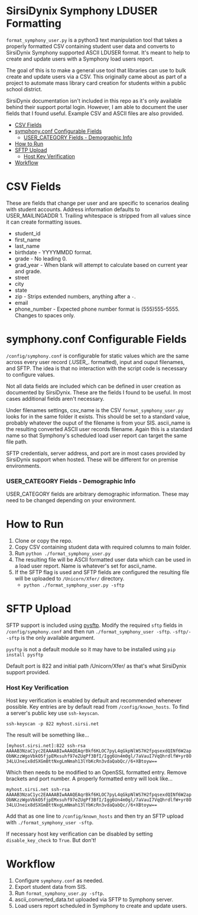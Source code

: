 # SirsiDynix Symphony LDUSER Formatting
`format_symphony_user.py` is a python3 text manipulation tool that takes a properly formatted CSV containing student user data and converts to SirsiDynix Symphony supported ASCII LDUSER format. It's meant to help to create and update users with a Symphony load users report.

The goal of this is to make a general use tool that libraries can use to bulk create and update users via a CSV. This originally came about as part of a project to automate mass library card creation for students within a public school district.

SirsiDynix documentation isn't included in this repo as it's only available behind their support portal login. However, I am able to document the user fields that I found useful. Example CSV and ASCII files are also provided.

- [CSV Fields](#csv-fields)
- [symphony.conf Configurable Fields](#symphonyconf-configurable-fields)
    + [USER_CATEGORY Fields - Demographic Info](#user-category-fields---demographic-info)
- [How to Run](#how-to-run)
- [SFTP Upload](#sftp-upload)
    + [Host Key Verification](#host-key-verification)
- [Workflow](#workflow)

# CSV Fields
These are fields that change per user and are specific to scenarios dealing with student accounts. Address information defaults to USER_MAILINGADDR 1. Trailing whitespace is stripped from all values since it can create formatting issues.

- student_id
- first_name
- last_name
- birthdate - YYYYMMDD format.
- grade - No leading 0.
- grad_year - When blank will attempt to calculate based on current year and grade.
- street
- city
- state
- zip - Strips extended numbers, anything after a `-`. 
- email
- phone_number - Expected phone number format is (555)555-5555. Changes to spaces only.

# symphony.conf Configurable Fields
`/config/symphony.conf` is configurable for static values which are the same across every user record (.USER_. formatted), input and ouput filenames, and SFTP. The idea is that no interaction with the script code is necessary to configure values. 

Not all data fields are included which can be defined in user creation as documented by SirsiDynix. These are the fields I found to be useful. In most cases additional fields aren't necessary.

Under filenames settings, csv_name is the CSV `format_symphony_user.py` looks for in the same folder it exists. This should be set to a standard value, probably whatever the ouput of the filename is from your SIS. ascii_name is the resulting converted ASCII user records filename. Again this is a standard name so that Symphony's scheduled load user report can target the same file path. 

SFTP credentials, server address, and port are in most cases provided by SirsiDynix support when hosted. These will be different for on premise environments. 

### USER_CATEGORY Fields - Demographic Info
USER_CATEGORY fields are arbitrary demographic information. These may need to be changed depending on your environment.

# How to Run
1. Clone or copy the repo.
2. Copy CSV containing student data with required columns to main folder. 
3. Run `python ./format_symphony_user.py`
4. The resulting file will be ASCII formatted user data which can be used in a load user report. Name is whatever's set for ascii_name.
5. If the SFTP flag is used and SFTP fields are configured the resulting file will be uploaded to `/Unicorn/Xfer/` directory.
    * `python ./format_symphony_user.py -sftp`

# SFTP Upload
SFTP support is included using [pysftp](https://pysftp.readthedocs.io/). Modify the required `sftp` fields in `/config/symphony.conf` and then run `./format_symphony_user -sftp`. `-sftp/--sftp` is the only available argument. 

`pysftp` is not a default module so it may have to be installed using `pip install pysftp`

Default port is 822 and initial path /Unicorn/Xfer/ as that's what SirsiDynix support provided.

### Host Key Verification
Host key verification is enabled by default and recommended whenever possible. Key entries are by default read from `/config/known_hosts`. To find a server's public key use `ssh-keyscan`.

```ssh-keyscan -p 822 myhost.sirsi.net```

The result will be something like...

```[myhost.sirsi.net]:822 ssh-rsa AAAAB3NzaC1yc2EAAAABIwAAAQEAqrBkf6KLOC7pyL4qGkpNlWS7H2fpqsexdQINf6W2apObNKzzWgoVbkO5fjpEMxsuhf97eZUqPf3BfI/Igg6Un4m0gl/7aVauI7VqQhrdlfW+yr8O34LUJneix8dSXGmBttNxgLmNmah13lYbKcRn3vdaQabQc//6+XBtoyw==```

Which then needs to be modified to an OpenSSL formatted entry. Remove brackets and port number. A properly formatted entry will look like...

```myhost.sirsi.net ssh-rsa AAAAB3NzaC1yc2EAAAABIwAAAQEAqrBkf6KLOC7pyL4qGkpNlWS7H2fpqsexdQINf6W2apObNKzzWgoVbkO5fjpEMxsuhf97eZUqPf3BfI/Igg6Un4m0gl/7aVauI7VqQhrdlfW+yr8O34LUJneix8dSXGmBttNxgLmNmah13lYbKcRn3vdaQabQc//6+XBtoyw==```

Add that as one line to `/config/known_hosts` and then try an SFTP upload with `./format_symphony_user -sftp`. 

If necessary host key verification can be disabled by setting `disable_key_check` to `True`. But don't!

# Workflow
1. Configure `symphony.conf` as needed.
2. Export student data from SIS.
3. Run `format_symphony_user.py -sftp`. 
4. ascii_converted_data.txt uploaded via SFTP to Symphony server. 
5. Load users report scheduled in Symphony to create and update users. 